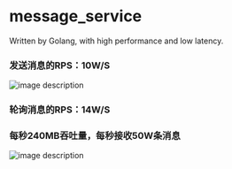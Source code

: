 # message_service
Written by Golang, with high performance and low latency.

### 发送消息的RPS：10W/S

![image description](https://raw.githubusercontent.com/shelmesky/message_service/master/benchmark/message_service_post_rps.jpg)


### 轮询消息的RPS：14W/S

### 每秒240MB吞吐量，每秒接收50W条消息

![image description](https://raw.githubusercontent.com/shelmesky/message_service/master/benchmark/poll_rps.jpg)
